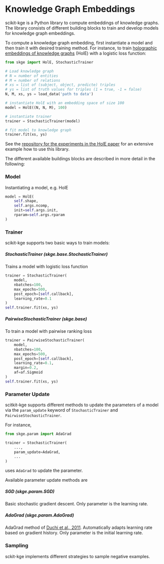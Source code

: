 # Knowledge Graph Embeddings

scikit-kge is a Python library to compute embeddings of knowledge graphs. The
library consists of different building blocks to train and develop models for
knowledge graph embeddings.

To compute a knowledge graph embedding, first instantiate a model and then train it
with desired training method. For instance, to train [holographic embeddings of knowledge graphs](http://arxiv.org/abs/1510.04935) (HolE) with a logistic loss function:

```python
from skge import HolE, StochasticTrainer

# Load knowledge graph 
# N = number of entities
# M = number of relations
# xs = list of (subject, object, predicte) triples
# ys = list of truth values for triples (1 = true, -1 = false)
N, M, xs, ys = load_data('path to data')

# instantiate HolE with an embedding space of size 100
model = HolE((N, N, M), 100)

# instantiate trainer
trainer = StochasticTrainer(model)

# fit model to knowledge graph
trainer.fit(xs, ys)
```

See the [repository for the experiments in the HolE paper](https://github.com/mnick/holographic-embeddings) for an extensive example how to use this library.

The different available buildings blocks are described in more detail in the following:

### Model

Instantiating a model, e.g. HolE
```python
model = HolE(
    self.shape,
    self.args.ncomp,
    init=self.args.init,
    rparam=self.args.rparam
)
```

### Trainer

scikit-kge supports two basic ways to train models: 

##### StochasticTrainer (skge.base.StochasticTrainer)
Trains a model with logistic loss function
```python
trainer = StochasticTrainer(
    model,
    nbatches=100,
    max_epochs=500,
    post_epoch=[self.callback],
    learning_rate=0.1
)
self.trainer.fit(xs, ys)
```
##### PairwiseStochasticTrainer (skge.base)
To train a model with pairwise ranking loss
```python
trainer = PairwiseStochasticTrainer(
    model,
    nbatches=100,
    max_epochs=500,
    post_epoch=[self.callback],
    learning_rate=0.1,
    margin=0.2,
    af=af.Sigmoid
)
self.trainer.fit(xs, ys)
```

### Parameter Update
scitkit-kge supports different methods to update the parameters of a model via
the `param_update` keyword of `StochasticTrainer` and `PairwiseStochasticTrainer`.

For instance,
```python
from skge.param import AdaGrad

trainer = StochasticTrainer(
    ...,
    param_update=AdaGrad,
    ...
)
```
uses `AdaGrad` to update the parameter. 

Available parameter update methods are
##### SGD (skge.param.SGD)
Basic stochastic gradient descent. Only parameter is the learning rate.

##### AdaGrad (skge.param.AdaGrad)
AdaGrad method of [Duchi et al., 2011](http://jmlr.org/papers/volume12/duchi11a/duchi11a.pdf). Automatically adapts learning rate based on gradient history. Only parameter is the initial learning rate.

### Sampling
sckit-kge implements different strategies to sample negative examples.
